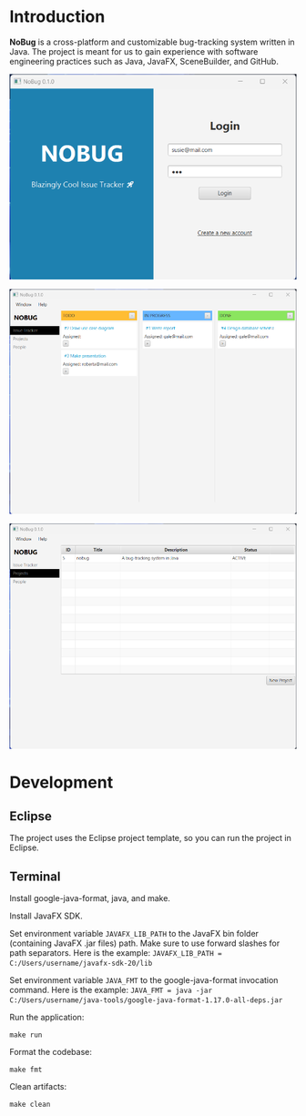# Introduction

**NoBug** is a cross-platform and customizable bug-tracking system written in Java.
The project is meant for us to gain experience with software engineering practices such as Java, JavaFX, SceneBuilder, and GitHub.

![Login Page Screenshot](https://github.com/ThisIsBaoK/nobug/blob/master/images/login-page.png)

![Issue Tracker Page Screenshot](https://github.com/ThisIsBaoK/nobug/blob/master/images/issue-tracker-page.png)

![Project Page Screenshot](https://github.com/ThisIsBaoK/nobug/blob/master/images/project-page.png)

# Development

## Eclipse

The project uses the Eclipse project template, so you can run the project in Eclipse.

## Terminal

Install google-java-format, java, and make.

Install JavaFX SDK.

Set environment variable `JAVAFX_LIB_PATH` to the JavaFX bin folder (containing JavaFX .jar files) path.
Make sure to use forward slashes for path separators.
Here is the example: `JAVAFX_LIB_PATH = C:/Users/username/javafx-sdk-20/lib`

Set environment variable `JAVA_FMT` to the google-java-format invocation command.
Here is the example: `JAVA_FMT = java -jar C:/Users/username/java-tools/google-java-format-1.17.0-all-deps.jar`

Run the application:

    make run

Format the codebase:

    make fmt

Clean artifacts:

    make clean
